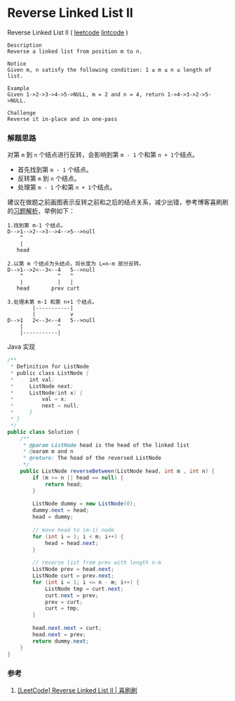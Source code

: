 # Reverse Linked List II

 Reverse Linked List II ( [leetcode]() [lintcode](http://www.lintcode.com/en/problem/reverse-linked-list-ii/) )

```
Description
Reverse a linked list from position m to n.

Notice
Given m, n satisfy the following condition: 1 ≤ m ≤ n ≤ length of list.

Example
Given 1->2->3->4->5->NULL, m = 2 and n = 4, return 1->4->3->2->5->NULL.

Challenge 
Reverse it in-place and in one-pass
```



### 解题思路

对第 `m` 到 `n` 个结点进行反转，会影响到第 `m - 1` 个和第 `n + 1`个结点。

- 首先找到第 `m - 1` 个结点。
- 反转第 `m` 到 `n` 个结点。
- 处理第 `m - 1` 个和第 `n + 1`个结点。

建议在做题之前画图表示反转之前和之后的结点关系，减少出错，参考博客喜刷刷的[习题解析](http://bangbingsyb.blogspot.jp/2014/11/leetcode-reverse-linked-list-ii.html)，举例如下：

```
1.找到第 m-1 个结点。
D-->1-->2-->3-->4-->5-->null
    ^
    |
   head

2.以第 m 个结点为头结点，将长度为 L=n-m 部分反转。
D-->1-->2<--3<--4   5-->null
    ^           ^   ^
    |           |   |
   head       prev curt

3.处理未第 m-1 和第 n+1 个结点。
        |-----------|
        |           v
D-->1   2<--3<--4   5-->null
    |           ^
    |-----------|
```



Java 实现

```java
/**
 * Definition for ListNode
 * public class ListNode {
 *     int val;
 *     ListNode next;
 *     ListNode(int x) {
 *         val = x;
 *         next = null;
 *     }
 * }
 */
public class Solution {
    /**
     * @param ListNode head is the head of the linked list 
     * @oaram m and n
     * @return: The head of the reversed ListNode
     */
    public ListNode reverseBetween(ListNode head, int m , int n) {
        if (m >= n || head == null) {
            return head;
        }
        
        ListNode dummy = new ListNode(0);
        dummy.next = head;
        head = dummy;
        
        // move head to (m-1) node
        for (int i = 1; i < m; i++) {
            head = head.next;
        }
        
        // reverse list from prev with length n-m
        ListNode prev = head.next;
        ListNode curt = prev.next;
        for (int i = 1; i <= n - m; i++) {
            ListNode tmp = curt.next;
            curt.next = prev;
            prev = curt;
            curt = tmp;
        }
        
        head.next.next = curt;
        head.next = prev;
        return dummy.next;
    }
}
```

### 参考

1. [[LeetCode] Reverse Linked List II | 喜刷刷](http://bangbingsyb.blogspot.jp/2014/11/leetcode-reverse-linked-list-ii.html)